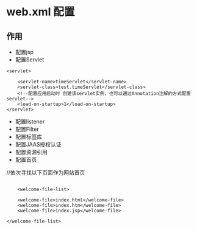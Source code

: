 #  web.xml 配置
## 作用
-  配置jsp
-  配置Servlet


```
<servlet>

    <servlet-name>timeServlet</servlet-name>
    <servlet-class>test.timeServlet</servlet-class>
    <!--配置应用启动时 创建该servlet实例，也可以通过Annotation注解的方式配置servlet-->
    <load-on-startup>1</load-on-startup>
</servlet>
```
-  配置listener
-  配置Filter
-  配置标签库
-  配置JAAS授权认证
-  配置资源引用
-  配置首页


//依次寻找以下页面作为网站首页
```
    
    <welcome-file-list>
    
    <welcome-file>index.html</welcome-file>
    <welcome-file>index.htm</welcome-file>
    <welcome-file>index.jsp</welcome-file>

</welcome-file-list>
```
